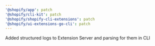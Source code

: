 ```yaml
---
'@shopify/app': patch
'@shopify/cli-kit': patch
'@shopify/shopify-cli-extensions': patch
'@shopify/ui-extensions-go-cli': patch
---
```


Added structured logs to Extension Server and parsing for them in CLI
